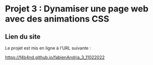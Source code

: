 # Projet 3 : Dynamiser une page web avec des animations CSS


## Lien du site 
Le projet est mis en ligne à l'URL suivante : 

https://f4b4nd.github.io/fabienAndria_3_11022022


